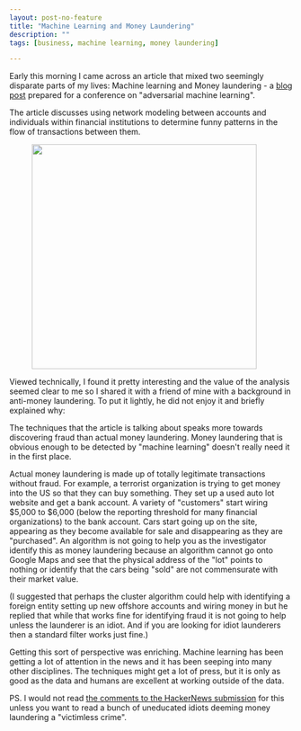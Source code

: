 ```yaml
---
layout: post-no-feature
title: "Machine Learning and Money Laundering"
description: ""
tags: [business, machine learning, money laundering]

---
```


Early this morning I came across an article that mixed two seemingly disparate parts of my lives: Machine learning and Money laundering - a [blog post](http://conf.startup.ml/blog/aml) prepared for a conference on "adversarial machine learning". 

The article discusses using network modeling between accounts and individuals within financial institutions to determine funny patterns in the flow of transactions between them. 

<figure>
	<img src='http://static1.squarespace.com/static/54063052e4b0a8b3682d6609/t/576fd9d5b3db2bd35f66cafe/1466948646795' style='width: 400px'>
</figure>

Viewed technically, I found it pretty interesting and the value of the analysis seemed clear to me so I shared it with a friend of mine with a background in anti-money laundering. To put it lightly, he did not enjoy it and briefly explained why: 

The techniques that the article is talking about speaks more towards discovering fraud than actual money laundering. Money laundering that is obvious enough to be detected by "machine learning" doesn't really need it in the first place. 

Actual money laundering is made up of totally legitimate transactions without fraud. For example, a terrorist organization is trying to get money into the US so that they can buy something. They set up a used auto lot website and get a bank account. A variety of "customers" start wiring $5,000 to $6,000 (below the reporting threshold for many financial organizations) to the bank account. Cars start going up on the site, appearing as they become available for sale and disappearing as they are "purchased". An algorithm is not going to help you as the investigator identify this as money laundering because an algorithm cannot go onto Google Maps and see that the physical address of the "lot" points to nothing or identify that the cars being "sold" are not commensurate with their market value. 

(I suggested that perhaps the cluster algorithm could help with identifying a foreign entity setting up new offshore accounts and wiring money in but he replied that while that works fine for identifying fraud it is not going to help unless the launderer is an idiot. And if you are looking for idiot launderers then a standard filter works just fine.)

Getting this sort of perspective was enriching. Machine learning has been getting a lot of attention in the news and it has been seeping into many other disciplines. The techniques might get a lot of press, but it is only as good as the data and humans are excellent at working outside of the data.

PS. I would not read [the comments to the HackerNews submission](https://news.ycombinator.com/item?id=11980846) for this unless you want to read a bunch of uneducated idiots deeming money laundering a "victimless crime". 
